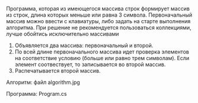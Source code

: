 Программа, которая из имеющегося массива строк формирует массив из строк, 
длина которых меньше или равна 3 символа. Первоначальный массив можно ввести 
с клавиатуры, либо задать на старте выполнения алгоритма. При решение не 
рекомендуется пользоваться коллекциями, лучше обойтись исключительно массивами


1. Объявляется два массива: первоначальный и второй. 
2. По всей длине первоначального массива идет проверка элементов 
на соответствие условию (больше или равно трем символам). 
Если элемент соотвествует, то записывается во второй массив.
3. Распечатывается второй массив.

Алгоритм: файл algorithm.jpg

Программа: Program.cs
